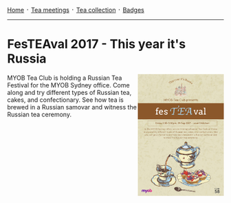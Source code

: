 [Home](./README.md) ᛫ [Tea meetings](./MEETINGS.md) ᛫ [Tea collection](./COLLECTION.md) ᛫ [Badges](./BADGES.md)

-----

# FesTEAval 2017 - This year it's Russia

<img align="right" width="200" src="./images/festeaval.png">

MYOB Tea Club is holding a Russian Tea Festival for the MYOB Sydney office.
Come along and try different types of Russian tea, cakes, and confectionary.
See how tea is brewed in a Russian samovar and witness the Russian tea ceremony.
